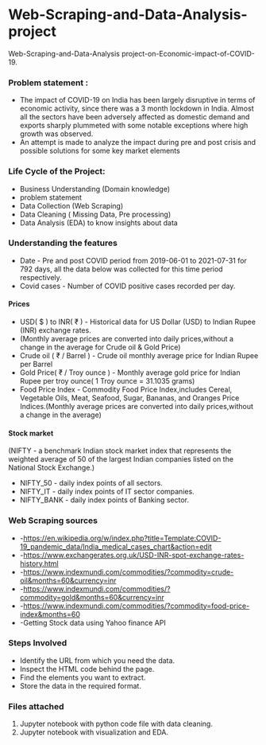 # Web-Scraping-and-Data-Analysis-project
Web-Scraping-and-Data-Analysis project-on-Economic-impact-of-COVID-19.

### Problem statement :
- The impact of COVID-19  on India has been largely disruptive in terms of economic activity, since there was a 3 month lockdown in India. Almost all the sectors have been adversely affected as domestic demand and exports sharply plummeted with some notable exceptions where high growth was observed. 
- An attempt is made to analyze the impact during pre and post crisis and possible solutions for some key market elements

### Life Cycle of the Project:
- Business Understanding (Domain knowledge)
- problem statement
- Data Collection (Web Scraping)
- Data Cleaning ( Missing Data, Pre processing)
- Data Analysis (EDA) to know insights about data

### Understanding the features
- Date - Pre and post COVID period from 2019-06-01 to  2021-07-31 for 792 days, all the data below was collected for this time period respectively.                
- Covid cases - Number of COVID positive cases recorded per day.

#### Prices
- USD( $ ) to INR( ₹ ) - Historical data for US Dollar (USD) to Indian Rupee (INR) exchange rates.
- (Monthly average prices are converted into daily prices,without a change in the average for Crude oil & Gold Price)
- Crude oil ( ₹ / Barrel ) - Crude oil monthly average price for Indian Rupee per Barrel
- Gold Price( ₹ / Troy ounce ) - Monthly average gold price for Indian Rupee per troy ounce( 1 Troy ounce = 31.1035 grams)
- Food Price Index - Commodity Food Price Index,includes Cereal, Vegetable Oils, Meat, Seafood, Sugar, Bananas, and Oranges Price Indices.(Monthly average prices are converted into daily prices,without a change in the average)
#### Stock market
(NIFTY - a benchmark Indian stock market index that represents the weighted average of 50 of the largest Indian companies listed on the National Stock Exchange.)
- NIFTY_50 - daily index points of all sectors.
- NIFTY_IT - daily index points of IT sector companies.                 
- NIFTY_BANK - daily index points of Banking sector.

### Web Scraping sources
- -https://en.wikipedia.org/w/index.php?title=Template:COVID-19_pandemic_data/India_medical_cases_chart&action=edit
- -https://www.exchangerates.org.uk/USD-INR-spot-exchange-rates-history.html
- -https://www.indexmundi.com/commodities/?commodity=crude-oil&months=60&currency=inr
- -https://www.indexmundi.com/commodities/?commodity=gold&months=60&currency=inr
- -https://www.indexmundi.com/commodities/?commodity=food-price-index&months=60
- -Getting Stock data using Yahoo finance API


### Steps Involved

- Identify the URL from which you need the data.
- Inspect the HTML code behind the page.
- Find the elements you want to extract.
- Store the data in the required format.

### Files attached
1. Jupyter notebook with python code file with data cleaning.
2. Jupyter notebook with visualization and EDA.


   





